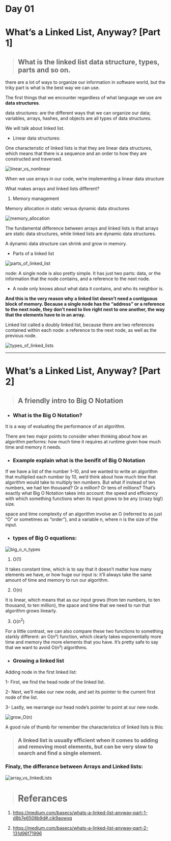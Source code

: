 # Day 01
# What’s a Linked List, Anyway? [Part 1]

>## What is the linked list data structure, types, parts and so on.

there are a lot of ways to organize our information in software world, but the triky part is what is the best way we can use.

The first things that we encounter regardless of what language we use are **data structures**.

data structures: are the different ways that we can organize our data; variables, arrays, hashes, and objects are all types of data structures.

We will talk about linked list.

* Linear data structures:

One characteristic of linked lists is that they are linear data structures, which means that there is a sequence and an order to how they are constructed and traversed.

![linear_vs_nonlinear](../../asset/linear_vs_nonlinear_ds.png)

When we use arrays in our code, we’re implementing a linear data structure

What makes arrays and linked lists different?

1) Memory management

Memory allocation in static versus dynamic data structures

![memory_allocation](../../asset/memory_allocation.png)

The fundamental difference between arrays and linked lists is that arrays are static data structures, while linked lists are dynamic data structures.

A dynamic data structure can shrink and grow in memory.

* Parts of a linked list

![parts_of_linked_list](../../asset/parts_of_linked_list.png)

node: A single node is also pretty simple. It has just two parts: data, or the information that the node contains, and a reference to the next node.

* A node only knows about what data it contains, and who its neighbor is.

**And this is the very reason why a linked list doesn’t need a contiguous block of memory. Because a single node has the “address” or a reference to the next node, they don’t need to live right next to one another, the way that the elements have to in an array.**

Linked list called a doubly linked list, because there are two references contained within each node: a reference to the next node, as well as the previous node.

![types_of_linked_lists](../../asset/types_of_linked_lists.png)

---

# What’s a Linked List, Anyway? [Part 2]

> ## A friendly intro to Big O Notation

* ### What is the Big O Notation?

It is a way of evaluating the performance of an algorithm.

There are two major points to consider when thinking about how an algorithm performs: how much time it requires at runtime given how much time and memory it needs.

* ### Example explain what is the benifit of Big O Notation

If we have a list of the number 1–10, and we wanted to write an algorithm that multiplied each number by 10, we’d think about how much time that algorithm would take to multiply ten numbers. But what if instead of ten numbers, we had ten thousand? Or a million? Or tens of millions? That’s exactly what Big O Notation takes into account: the speed and efficiency with which something functions when its input grows to be any (crazy big!) size.

 space and time complexity of an algorithm involve an O (referred to as just “O” or sometimes as “order”), and a variable n, where n is the size of the input.

* ### types of Big O equations:

![big_o_n_types](../../asset/big_o_n_types.png)

1) O(1)

It takes constant time, which is to say that it doesn’t matter how many elements we have, or how huge our input is: it’ll always take the same amount of time and memory to run our algorithm.

2) O(n)

It is linear, which means that as our input grows (from ten numbers, to ten thousand, to ten million), the space and time that we need to run that algorithm grows linearly.

3) O($n^2$)

For a little contrast, we can also compare these two functions to something starkly different: an O(n²) function, which clearly takes exponentially more time and memory the more elements that you have. It’s pretty safe to say that we want to avoid O(n²) algorithms.

* ### Growing a linked list

Adding node in the first linked list:

1- First, we find the head node of 
the linked list.

2- Next, we’ll make our new node, and set its pointer to the current  first node of the list.

3- Lastly, we rearrange our head node’s pointer to point at our new node.

![grow_O(n)](../../asset/grow_O(n).png)

A good rule of thumb for remember the characteristics of linked lists is this:

> ### A linked list is usually efficient when it comes to adding and removing most elements, but can be very slow to search and find a single element.

### Finaly, the differance between Arrays and Linked lists:

![array_vs_linkedLists](../../asset/array_vs_linkedLists.png)

> # Referances

1) https://medium.com/basecs/whats-a-linked-list-anyway-part-1-d8b7e6508b9d#.cik9aowxq

2) https://medium.com/basecs/whats-a-linked-list-anyway-part-2-131d96f71996 



